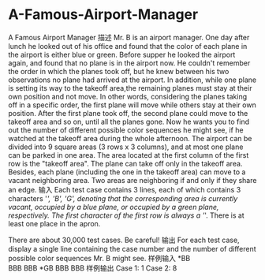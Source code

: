 # A-Famous-Airport-Manager
A Famous Airport Manager
描述
Mr. B is an airport manager. One day after lunch he looked out of his office and found that the color of each plane in the airport is either blue or green. Before supper he looked the airport again, and found that no plane is in the airport now. He couldn't remember the order in which the planes took off, but he knew between his two observations no plane had arrived at the airport. In addition, while one plane is setting its way to the takeoff area,the remaining planes must stay at their own position and not move. In other words, considering the planes taking off in a specific order, the first plane will move while others stay at their own position. After the first plane took off, the second plane could move to the takeoff area and so on, until all the planes gone. Now he wants you to find out the number of different possible color sequences he might see, if he watched at the takeoff area during the whole afternoon. 
The airport can be divided into 9 square areas (3 rows x 3 columns), and at most one plane can be parked in one area. The area located at the first column of the first row is the "takeoff area". The plane can take off only in the takeoff area. Besides, each plane (including the one in the takeoff area) can move to a vacant neighboring area. Two areas are neighboring if and only if they share an edge.
输入
Each test case contains 3 lines, each of which contains 3 characters '*', 'B', 'G', denoting that the corresponding
area is currently vacant, occupied by a blue plane, or occupied by a green plane, respectively. The first character of the first row is always a '*'. There is at least one place in the apron. 

There are about 30,000 test cases. Be careful!
输出
For each test case, display a single line containing the case number and the number of different possible color sequences Mr. B might see.
样例输入
*BB  
BBB
BBB
*GB
BBB
BBB
样例输出
Case 1: 1
Case 2: 8
